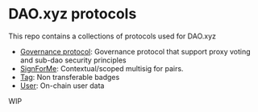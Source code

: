 # DAO.xyz protocols

This repo contains a collections of protocols used for DAO.xyz

- [Governance protocol](./src/programs/lgovernance): Governance protocol that support proxy voting and sub-dao security principles
- [SignForMe](./src/programs/lsignforme): Contextual/scoped multisig for pairs.
- [Tag](./src/programs/ltag): Non transferable badges
- [User](./src/programs/luser): On-chain user data


WIP
